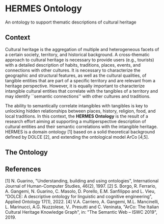 # HERMES Ontology
An ontology to support thematic descriptions of cultural heritage

## Context

Cultural heritage is the aggregation of multiple and heterogeneous facets of a certain society, territory, and historical background. A cross-thematic approach to cultural heritage is necessary to provide users (e.g., tourists) with a detailed description of habits, traditions, places, events, and connections with other cultures. It is necessary to characterize the geographic and structural features, as well as the cultural qualities, of tangible entities that are part of a specific territory and are relevant from a heritage perspective. However, it is equally important to characterize intangible cultural entities that correlate with the tangibles of a territory and may identify ``semantic connections'' with other cultures and traditions.

The ability to semantically correlate intangibles with tangibles is key to unlocking hidden relationships between places, history, religion, food, and local traditions. In this context, the __HERMES Ontology__ is the result of a research effort aiming at supporting a multiperspective description of cultural entities and their semantic correlations with the intangible heritage. HERMES is a domain ontology \[1\] based on a solid theoretical background defined by DOLCE \[2\], and extending the ontological model ArCo \[4,5\].

## The Ontology



## References

\[1\] N. Guarino, "Understanding, building and using ontologies", International Journal of Human-Computer Studies, 46(2), 1997.
\[2\] S. Borgo, R. Ferrario, A. Gangemi, N. Guarino, C. Masolo, D. Porello, E.M. Sanfilippo and L. Vieu, "DOLCE: A descriptive ontology for linguistic and cognitive engineering", Applied Ontology 17(1), 2022.
\[4\] V.A. Carriero, A. Gangemi, M.L. Mancinelli, L. Marinucci, A.G. Nuzzolese, V.. Presutti and C. Veninata, "ArCo: The Italian Cultural Heritage Knowledge Graph", in: "The Semantic Web – ISWC 2019", 2019.
